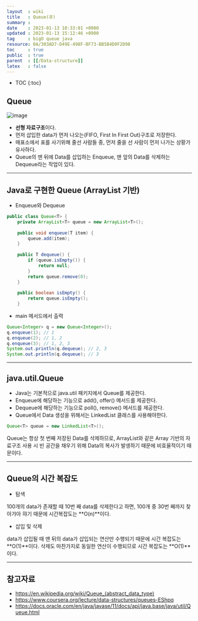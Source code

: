```yaml
---
layout  : wiki
title   : Queue(큐) 
summary : 
date    : 2023-01-13 10:33:01 +0900
updated : 2023-01-13 15:12:46 +0900
tag     : bigO queue java
resource: 0A/303AD7-D49E-498F-BF73-BB5B4D0F2D98
toc     : true
public  : true
parent  : [[/Data-structure]]
latex   : false
---
```

* TOC
{:toc}

## Queue
![image](https://upload.wikimedia.org/wikipedia/commons/thumb/5/52/Data_Queue.svg/440px-Data_Queue.svg.png)

- **선형 자료구조**이다. 
- 먼저 삽입한 data가 먼저 나오는(FIFO, First In First Out)구조로 저장한다.
- 매표소에서 표를 사기위해 줄선 사람들 중, 먼저 줄을 선 사람이 먼저 나가는 상황가 유사하다.
- Queue의 맨 뒤에 Data를 삽입하는 Enqueue, 맨 앞의 Data를 삭제하는 Dequeue라는 작업이 있다.

---

## Java로 구현한 Queue (ArrayList 기반)

- Enqueue와 Dequeue
```java
public class Queue<T> {
    private ArrayList<T> queue = new ArrayList<T>();
    
    public void enqueue(T item) {
        queue.add(item);
    }
    
    public T dequeue() {
        if (queue.isEmpty()) {
            return null;
        }
        return queue.remove(0);
    }
    
    public boolean isEmpty() {
        return queue.isEmpty();
    }
```

- main 메서드에서 출력
```java
Queue<Integer> q = new Queue<Integer>();
q.enqueue(1); // 1
q.enqueue(2); // 1, 2
q.enqueue(3); // 1, 2, 3
System.out.println(q.dequeue); // 2, 3
System.out.println(q.dequeue); // 3
```

---

## java.util.Queue
- Java는 기본적으로 java.util 패키지에서 Queue를 제공한다.
- Enqueue에 해당하는 기능으로 add(), offer() 메서드를 제공한다.
- Dequeue에 해당하는 기능으로 poll(), remove() 메서드를 제공한다.
- Queue에서 Data 생성을 위해서는 LinkedList 클래스를 사용해야한다.

```java
Queue<T> queue = new LinkedList<T>();
```
Queue는 항상 첫 번째 저장된 Data를 삭제하므로, ArrayList와 같은 Array 기반의 자료구조 사용 시 빈 공간을 채우기 위해 Data의 복사가 발생하기 때문에 비효율적이기 때문이다.

---

## Queue의 시간 복잡도

- 탐색

100개의 data가 존재할 때 10번 째 data를 삭제한다고 하면, 100개 중 30번 째까지 찾아갸아 햐기 때문에 시간복잡도는 **O(n)**이다.

- 삽입 및 삭제

data가 삽입될 때 맨 뒤의 data가 삽입되는 연산만 수행되기 때문에 시간 복잡도는 **O(1)**이다.
삭제도 마찬가지로 동일한 연산이 수행되므로 시간 복잡도는  **O(1)**이다.


---

## 참고자료
- https://en.wikipedia.org/wiki/Queue_(abstract_data_type)
- https://www.coursera.org/lecture/data-structures/queues-EShpq
- https://docs.oracle.com/en/java/javase/11/docs/api/java.base/java/util/Queue.html
